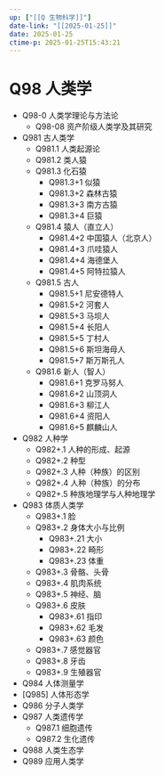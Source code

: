 ```yaml
---
up: ["[[Q 生物科学]]"]
date-link: "[[2025-01-25]]"
date: 2025-01-25
ctime-p: 2025-01-25T15:43:21
---
```


# Q98 人类学

- Q98-0 人类学理论与方法论
	- Q98-08 资产阶级人类学及其研究
- Q981 古人类学
	- Q981.1 人类起源论
	- Q981.2 类人猿
	- Q981.3 化石猿
		- Q981.3+1 似猿
		- Q981.3+2 森林古猿
		- Q981.3+3 南方古猿
		- Q981.3+4 巨猿
	- Q981.4 猿人（直立人）
		- Q981.4+2 中国猿人（北京人）
		- Q981.4+3 爪哇猿人
		- Q981.4+4 海德堡人
		- Q981.4+5 阿特拉猿人
	- Q981.5 古人
		- Q981.5+1 尼安德特人
		- Q981.5+2 河套人
		- Q981.5+3 马坝人
		- Q981.5+4 长阳人
		- Q981.5+5 丁村人
		- Q981.5+6 斯坦海母人
		- Q981.5+7 斯万斯孔人
	- Q981.6 新人（智人）
		- Q981.6+1 克罗马努人
		- Q981.6+2 山顶洞人
		- Q981.6+3 柳江人
		- Q981.6+4 资阳人
		- Q981.6+5 麒麟山人
- Q982 人种学
	- Q982+.1 人种的形成、起源
	- Q982+.2 种型
	- Q982+.3 人种（种族）的区别
	- Q982+.4 人种（种族）的分布
	- Q982+.5 种族地理学与人种地理学
- Q983 体质人类学
	- Q983+.1 脸
	- Q983+.2 身体大小与比例
		- Q983+.21 大小
		- Q983+.22 畸形
		- Q983+.23 体重
	- Q983+.3 骨骼、头骨
	- Q983+.4 肌肉系统
	- Q983+.5 神经、脑
	- Q983+.6 皮肤
		- Q983+.61 指印
		- Q983+.62 毛发
		- Q983+.63 颜色
	- Q983+.7 感觉器官
	- Q983+.8 牙齿
	- Q983+.9 生殖器官
- Q984 人体测量学
- [Q985] 人体形态学
- Q986 分子人类学
- Q987 人类遗传学
	- Q987.1 细胞遗传
	- Q987.2 生化遗传
- Q988 人类生态学
- Q989 应用人类学
